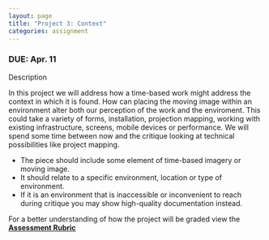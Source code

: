 ```yaml
---
layout: page
title: "Project 3: Context"
categories: assignment
---
```


### DUE: Apr. 11

Description

In this project we will address how a time-based work might address the context in which it is found. How can placing the moving image within an environment alter both our perception of the work and the enviroment. This could take a variety of forms, installation, projection mapping, working with existing infrastructure, screens, mobile devices or performance. We will spend some time between now and the critique looking at technical possibilities like project mapping.

* The piece should include some element of time-based imagery or moving image.
* It should relate to a specific environment, location or type of environment.
* If it is an environment that is inaccessible or inconvenient to reach during critique you may show high-quality documentation instead.

For a better understanding of how the project will be graded view the **[Assessment Rubric](https://docs.google.com/spreadsheets/d/e/2PACX-1vTNyKP3acMOuNjlALEODGvZhsM3-aym_rvAqoHAPTZKtFOD6nQhuHY_9xM_QDTTbLcHc6BHk2w0fwWp/pubhtml?gid=0&single=true)**